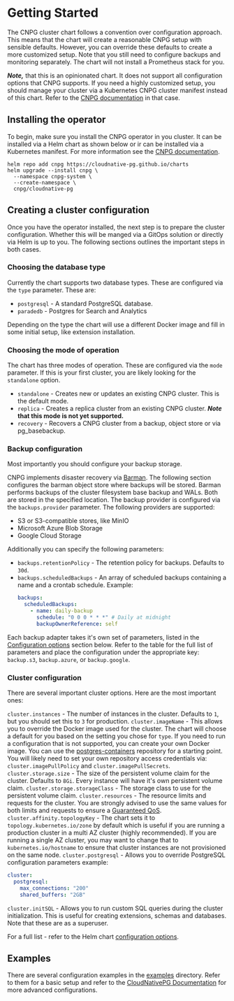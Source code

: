 # Getting Started

The CNPG cluster chart follows a convention over configuration approach. This means that the chart will create a reasonable 
CNPG setup with sensible defaults. However, you can override these defaults to create a more customized setup. Note that
you still need to configure backups and monitoring separately. The chart will not install a Prometheus stack for you.

_**Note,**_ that this is an opinionated chart. It does not support all configuration options that CNPG supports. If you
need a highly customized setup, you should manage your cluster via a Kubernetes CNPG cluster manifest instead of this chart.
Refer to the [CNPG documentation](https://cloudnative-pg.io/documentation/current/) in that case.

## Installing the operator

To begin, make sure you install the CNPG operator in you cluster. It can be installed via a Helm chart as shown below or
ir can be installed via a Kubernetes manifest. For more information see the [CNPG documentation](https://cloudnative-pg.io/documentation/current/installation_upgrade/).

```console
helm repo add cnpg https://cloudnative-pg.github.io/charts
helm upgrade --install cnpg \
  --namespace cnpg-system \
  --create-namespace \
  cnpg/cloudnative-pg
```

## Creating a cluster configuration

Once you have the operator installed, the next step is to prepare the cluster configuration. Whether this will be manged
via a GitOps solution or directly via Helm is up to you. The following sections outlines the important steps in both cases.

### Choosing the database type

Currently the chart supports two database types. These are configured via the `type` parameter. These are:
* `postgresql` - A standard PostgreSQL database.
* `paradedb` - Postgres for Search and Analytics

Depending on the type the chart will use a different Docker image and fill in some initial setup, like extension installation.

### Choosing the mode of operation

The chart has three modes of operation. These are configured via the `mode` parameter. If this is your first cluster, you
are likely looking for the `standalone` option.
* `standalone` - Creates new or updates an existing CNPG cluster. This is the default mode.
* `replica` - Creates a replica cluster from an existing CNPG cluster. **_Note_ that this mode is not yet supported.**
* `recovery` - Recovers a CNPG cluster from a backup, object store or via pg_basebackup.

### Backup configuration

Most importantly you should configure your backup storage. 

CNPG implements disaster recovery via [Barman](https://pgbarman.org/). The following section configures the barman object
store where backups will be stored. Barman performs backups of the cluster filesystem base backup and WALs. Both are
stored in the specified location. The backup provider is configured via the `backups.provider` parameter. The following
providers are supported:

* S3 or S3-compatible stores, like MinIO
* Microsoft Azure Blob Storage
* Google Cloud Storage

Additionally you can specify the following parameters:
* `backups.retentionPolicy` - The retention policy for backups. Defaults to `30d`.
* `backups.scheduledBackups` - An array of scheduled backups containing a name and a crontab schedule. Example:
  ```yaml
  backups:
    scheduledBackups:
      - name: daily-backup
        schedule: "0 0 0 * * *" # Daily at midnight
        backupOwnerReference: self
  ```

Each backup adapter takes it's own set of parameters, listed in the [Configuration options](../README.md#Configuration-options) section
below. Refer to the table for the full list of parameters and place the configuration under the appropriate key: `backup.s3`,
`backup.azure`, or `backup.google`.

### Cluster configuration

There are several important cluster options. Here are the most important ones:

`cluster.instances` - The number of instances in the cluster. Defaults to `1`, but you should set this to `3` for production.
`cluster.imageName` - This allows you to override the Docker image used for the cluster. The chart will choose a default
  for you based on the setting you chose for `type`. If you need to run a configuration that is not supported, you can 
  create your own Docker image. You can use the [postgres-containers](https://github.com/cloudnative-pg/postgres-containers)
  repository for a starting point.
  You will likely need to set your own repository access credentials via: `cluster.imagePullPolicy` and `cluster.imagePullSecrets`.
`cluster.storage.size` - The size of the persistent volume claim for the cluster. Defaults to `8Gi`. Every instance will
  have it's own persistent volume claim.
`cluster.storage.storageClass` - The storage class to use for the persistent volume claim.
`cluster.resources` - The resource limits and requests for the cluster. You are strongly advised to use the same values
  for both limits and requests to ensure a [Guaranteed QoS](https://kubernetes.io/docs/concepts/workloads/pods/pod-qos/#guaranteed).
`cluster.affinity.topologyKey` - The chart sets it to `topology.kubernetes.io/zone` by default which is useful if you are
  running a production cluster in a multi AZ cluster (highly recommended). If you are running a single AZ cluster, you may
  want to change that to `kubernetes.io/hostname` to ensure that cluster instances are not provisioned on the same node.
`cluster.postgresql` - Allows you to override PostgreSQL configuration parameters example:
  ```yaml
  cluster:
    postgresql:
      max_connections: "200"
      shared_buffers: "2GB"  
  ```
`cluster.initSQL` - Allows you to run custom SQL queries during the cluster initialization. This is useful for creating
extensions, schemas and databases. Note that these are as a superuser.

For a full list - refer to the Helm chart [configuration options](../README.md#Configuration-options).

## Examples

There are several configuration examples in the [examples](../examples) directory. Refer to them for a basic setup and
refer to  the [CloudNativePG Documentation](https://cloudnative-pg.io/documentation/current/) for more advanced configurations.
